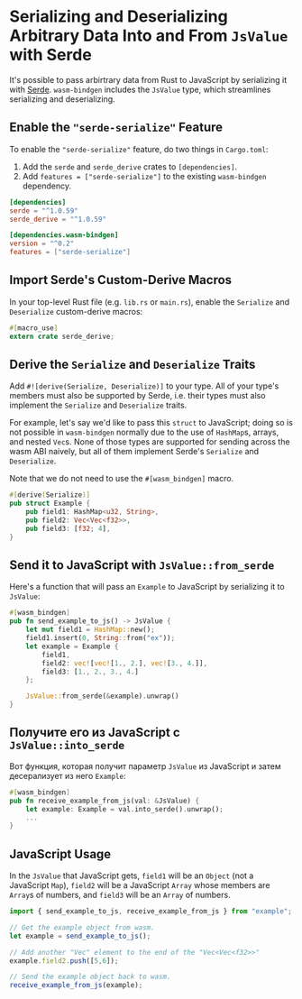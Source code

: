# Serializing and Deserializing Arbitrary Data Into and From `JsValue` with Serde

It's possible to pass arbirtrary data from Rust to JavaScript by serializing it
with [Serde](https://github.com/serde-rs/serde). `wasm-bindgen` includes the
`JsValue` type, which streamlines serializing and deserializing.

## Enable the `"serde-serialize"` Feature

To enable the `"serde-serialize"` feature, do two things in `Cargo.toml`:

1. Add the `serde` and `serde_derive` crates to `[dependencies]`.
2. Add `features = ["serde-serialize"]` to the existing `wasm-bindgen`
   dependency.

```toml
[dependencies]
serde = "^1.0.59"
serde_derive = "^1.0.59"

[dependencies.wasm-bindgen]
version = "^0.2"
features = ["serde-serialize"]
```

## Import Serde's Custom-Derive Macros

In your top-level Rust file (e.g. `lib.rs` or `main.rs`), enable the `Serialize`
and `Deserialize` custom-derive macros:

```rust
#[macro_use]
extern crate serde_derive;
```

## Derive the `Serialize` and `Deserialize` Traits

Add `#![derive(Serialize, Deserialize)]` to your type. All of your type's
members must also be supported by Serde, i.e. their types must also implement
the `Serialize` and `Deserialize` traits.

For example, let's say we'd like to pass this `struct` to JavaScript; doing so
is not possible in `wasm-bindgen` normally due to the use of `HashMap`s, arrays,
and nested `Vec`s. None of those types are supported for sending across the wasm
ABI naively, but all of them implement Serde's `Serialize` and `Deserialize`.

Note that we do not need to use the `#[wasm_bindgen]` macro.

```rust
#[derive(Serialize)]
pub struct Example {
    pub field1: HashMap<u32, String>,
    pub field2: Vec<Vec<f32>>,
    pub field3: [f32; 4],
}
```

## Send it to JavaScript with `JsValue::from_serde`

Here's a function that will pass an `Example` to JavaScript by serializing it to
`JsValue`:

```rust
#[wasm_bindgen]
pub fn send_example_to_js() -> JsValue {
    let mut field1 = HashMap::new();
    field1.insert(0, String::from("ex"));
    let example = Example {
        field1,
        field2: vec![vec![1., 2.], vec![3., 4.]],
        field3: [1., 2., 3., 4.]
    };

    JsValue::from_serde(&example).unwrap()
}
```

## Получите его из JavaScript с `JsValue::into_serde`

Вот функция, которая получит параметр `JsValue` из JavaScript и затем десерализует из него `Example`:

```rust
#[wasm_bindgen]
pub fn receive_example_from_js(val: &JsValue) {
    let example: Example = val.into_serde().unwrap();
    ...
}
```

## JavaScript Usage

In the `JsValue` that JavaScript gets, `field1` will be an `Object` (not a
JavaScript `Map`), `field2` will be a JavaScript `Array` whose members are
`Array`s of numbers, and `field3` will be an `Array` of numbers.

```js
import { send_example_to_js, receive_example_from_js } from "example";

// Get the example object from wasm.
let example = send_example_to_js();

// Add another "Vec" element to the end of the "Vec<Vec<f32>>"
example.field2.push([5,6]);

// Send the example object back to wasm.
receive_example_from_js(example);
```
